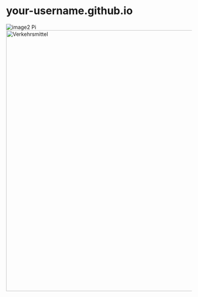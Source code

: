 # your-username.github.io
![image2](https://github.com/user-attachments/assets/a5e316cb-707d-409b-9028-b2ac23eee960)
<img width="14" alt="Picture 1" src="https://github.com/user-attachments/assets/a88843a0-5289-4d42-8e95-abc45cedb418" />
<img width="2160" height="710" alt="Verkehrsmittel" src="https://github.com/user-attachments/assets/06ad09fd-5433-4598-9dc6-6b6821a1fd7d" />
